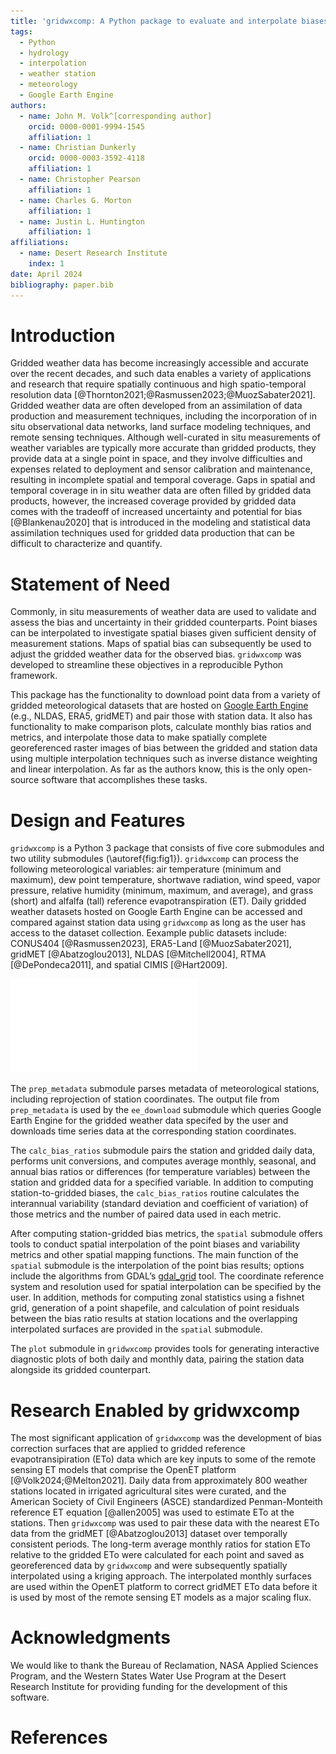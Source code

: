 ```yaml
---
title: 'gridwxcomp: A Python package to evaluate and interpolate biases between station and gridded weather data.'
tags:
  - Python
  - hydrology
  - interpolation
  - weather station
  - meteorology
  - Google Earth Engine
authors:
  - name: John M. Volk^[corresponding author]
    orcid: 0000-0001-9994-1545
    affiliation: 1
  - name: Christian Dunkerly
    orcid: 0000-0003-3592-4118
    affiliation: 1
  - name: Christopher Pearson
    affiliation: 1 
  - name: Charles G. Morton
    affiliation: 1
  - name: Justin L. Huntington
    affiliation: 1 
affiliations:
  - name: Desert Research Institute
    index: 1
date: April 2024
bibliography: paper.bib
---
```


# Introduction

Gridded weather data has become increasingly accessible and accurate over the recent decades, and such data enables a variety of applications and research that require spatially continuous and high spatio-temporal resolution data [@Thornton2021;@Rasmussen2023;@MuozSabater2021]. Gridded weather data are often developed from an assimilation of data production and measurement techniques, including the incorporation of in situ observational data networks, land surface modeling techniques, and remote sensing techniques. Although well-curated in situ measurements of weather variables are typically more accurate than gridded products, they provide data at a single point in space, and they involve difficulties and expenses related to deployment and sensor calibration and maintenance, resulting in incomplete spatial and temporal coverage. Gaps in spatial and temporal coverage in in situ weather data are often filled by gridded data products, however, the increased coverage provided by gridded data comes with the tradeoff of increased uncertainty and potential for bias [@Blankenau2020] that is introduced in the modeling and statistical data assimilation techniques used for gridded data production that can be difficult to characterize and quantify. 

# Statement of Need

Commonly, in situ measurements of weather data are used to validate and assess the bias and uncertainty in their gridded counterparts. Point biases can be interpolated to investigate spatial biases given sufficient density of measurement stations. Maps of spatial bias can subsequently be used to adjust the gridded weather data for the observed bias. ``gridwxcomp`` was developed to streamline these objectives in a reproducible Python framework. 

This package has the functionality to download point data from a variety of gridded meteorological datasets that are hosted on [Google Earth Engine](https://developers.google.com/earth-engine/datasets/) (e.g., NLDAS, ERA5, gridMET) and pair those with station data. It also has functionality to make comparison plots, calculate monthly bias ratios and metrics, and interpolate those data to make spatially complete georeferenced raster images of bias between the gridded and station data using multiple interpolation techniques such as inverse distance weighting and linear interpolation. As far as the authors know, this is the only open-source software that accomplishes these tasks.

# Design and Features

``gridwxcomp`` is a Python 3 package that consists of five core submodules and two utility submodules (\autoref{fig:fig1}). ``gridwxcomp`` can process the following meteorological variables: air temperature (minimum and maximum), dew point temperature, shortwave radiation, wind speed, vapor pressure, relative humidity (minimum, maximum, and average), and grass (short) and alfalfa (tall) reference evapotranspiration (ET). Daily gridded weather datasets hosted on Google Earth Engine can be accessed and compared against station data using ``gridwxcomp`` as long as the user has access to the dataset collection. Eexample public datasets include: CONUS404 [@Rasmussen2023], ERA5-Land [@MuozSabater2021], gridMET [@Abatzoglou2013], NLDAS [@Mitchell2004], RTMA [@DePondeca2011], and spatial CIMIS [@Hart2009]. 

![Flowchart diagram of submodules and data processing pipeline of ``gridwxcomp``.\label{fig:fig1}](figure1.pdf)

The ``prep_metadata`` submodule parses metadata of meteorological stations, including reprojection of station coordinates. The output file from ``prep_metadata`` is used by the ``ee_download`` submodule which queries Google Earth Engine for the gridded weather data specifed by the user and downloads time series data at the corresponding station coordinates. 

The ``calc_bias_ratios`` submodule pairs the station and gridded daily data, performs unit conversions, and computes average monthly, seasonal, and annual bias ratios or differences (for temperature variables) between the station and gridded data for a specified variable. In addition to computing station-to-gridded biases, the ``calc_bias_ratios`` routine calculates the interannual variability (standard deviation and coefficient of variation) of those metrics and the number of paired data used in each metric. 

After computing station-gridded bias metrics, the ``spatial`` submodule offers tools to conduct spatial interpolation of the point biases and variability metrics and other spatial mapping functions. The main function of the ``spatial`` submodule is the interpolation of the point bias results; options include the algorithms from GDAL’s [gdal_grid](https://www.gdal.org/gdal_grid.html) tool. The coordinate reference system and resolution used for spatial interpolation can be specified by the user. In addition, methods for computing zonal statistics using a fishnet grid, generation of a point shapefile, and calculation of point residuals between the bias ratio results at station locations and the overlapping interpolated surfaces are provided in the ``spatial`` submodule. 

The ``plot`` submodule in ``gridwxcomp`` provides tools for generating interactive diagnostic plots of both daily and monthly data, pairing the station data alongside its gridded counterpart. 

# Research Enabled by gridwxcomp

The most significant application of ``gridwxcomp`` was the development of bias correction surfaces that are applied to gridded reference evapotransipiration (ETo) data which are key inputs to some of the remote sensing ET models that comprise the OpenET platform [@Volk2024;@Melton2021]. Daily data from approximately 800 weather stations located in irrigated agricultural sites were curated, and the American Society of Civil Engineers (ASCE) standardized Penman-Monteith reference ET equation [@allen2005] was used to estimate ETo at the stations. Then ``gridwxcomp`` was used to pair these data with the nearest ETo data from the gridMET [@Abatzoglou2013] dataset over temporally consistent periods. The long-term average monthly ratios for station ETo relative to the gridded ETo were calculated for each point and saved as georeferenced data by ``gridwxcomp`` and were subsequently spatially interpolated using a kriging approach. The interpolated monthly surfaces are used within the OpenET platform to correct gridMET ETo data before it is used by most of the remote sensing ET models as a major scaling flux. 

# Acknowledgments

We would like to thank the Bureau of Reclamation, NASA Applied Sciences Program, and the Western States Water Use Program at the Desert Research Institute for providing funding for the development of this software.

# References

